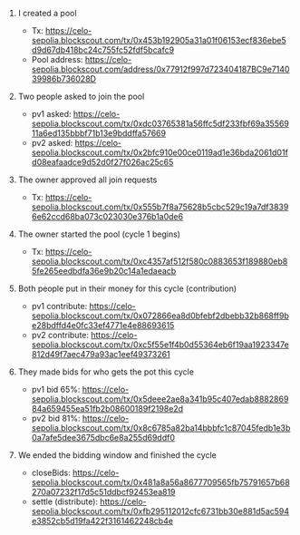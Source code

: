 

1) I created a pool
   - Tx: https://celo-sepolia.blockscout.com/tx/0x453b192905a31a01f06153ecf836ebe5d9d67db418bc24c755fc52fdf5bcafc9
   - Pool address: https://celo-sepolia.blockscout.com/address/0x77912f997d723404187BC9e714039986b736028D

2) Two people asked to join the pool
   - pv1 asked: https://celo-sepolia.blockscout.com/tx/0xdc03765381a56ffc5df233fbf69a3556911a6ed135bbbf71b13e9bddffa57669
   - pv2 asked: https://celo-sepolia.blockscout.com/tx/0x2bfc910e00ce0119ad1e36bda2061d01fd08eafaadce9d52d0f27f026ac25c65

3) The owner approved all join requests
   - Tx: https://celo-sepolia.blockscout.com/tx/0x555b7f8a75628b5cbc529c19a7df38396e62ccd68ba073c023030e376b1a0de6

4) The owner started the pool (cycle 1 begins)
   - Tx: https://celo-sepolia.blockscout.com/tx/0xc4357af512f580c0883653f189880eb85fe265eedbdfa36e9b20c14a1edaeacb

5) Both people put in their money for this cycle (contribution)
   - pv1 contribute: https://celo-sepolia.blockscout.com/tx/0x072866ea8d0bfebf2dbebb32b868ff9be28bdffd4e0fc33ef4771e4e88693615
   - pv2 contribute: https://celo-sepolia.blockscout.com/tx/0xc5f55e1f4b0d55364eb6f19aa1923347e812d49f7aec479a93ac1eef49373261

6) They made bids for who gets the pot this cycle
   - pv1 bid 65%: https://celo-sepolia.blockscout.com/tx/0x5deee2ae8a341b95c407edab888286984a659455ea51fb2b08600189f2198e2d
   - pv2 bid 81%: https://celo-sepolia.blockscout.com/tx/0x8c6785a82ba14bbbfc1c87045fedb1e3b0a7afe5dee3675dbc6e8a255d69ddf0

7) We ended the bidding window and finished the cycle
   - closeBids: https://celo-sepolia.blockscout.com/tx/0x481a8a56a8677709565fb75791657b68270a07232f17d5c51ddbcf92453ea819
   - settle (distribute): https://celo-sepolia.blockscout.com/tx/0xfb295112012cfc6731bb30e881d5ac594e3852cb5d19fa422f3161462248cb4e

